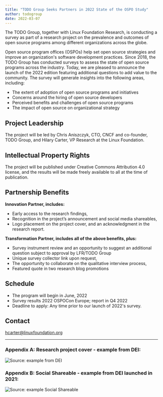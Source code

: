 ```yaml
---
title: "TODO Group Seeks Partners in 2022 State of the OSPO Study"
author: todogroup
date: 2022-03-07
---
```



The TODO Group, together with Linux Foundation Research, is conducting a survey as part of a research project on the prevalence and outcomes of open source programs among different organizations across the globe. 
 
Open source program offices (OSPOs) help set open source strategies and improve an organization's software development practices. Since 2018, the TODO Group has conducted surveys to assess the state of open source programs across the industry. 
Today, we are pleased to announce the launch of the 2022 edition featuring additional questions to add value to the community. The survey will generate insights into the following areas, including:
 
* The extent of adoption of open source programs and initiatives 
* Concerns around the hiring of open source developers 
* Perceived benefits and challenges of open source programs
* The impact of open source on organizational strategy

## Project Leadership
The project will be led by Chris Aniszczyk, CTO, CNCF and co-founder, TODO Group, and Hilary Carter, VP Research at the Linux Foundation. 

## Intellectual Property Rights
The project will be published under Creative Commons Attribution 4.0 license, and the results will be made freely available to all at the time of publication.

## Partnership Benefits

**Innovation Partner, includes:**

* Early access to the research findings, 
* Recognition in the project’s announcement and social media shareables, 
* Logo placement on the project cover, and an acknowledgment in the research report.

**Transformation Partner, includes all of the above benefits, plus:**

* Survey instrument review and an opportunity to suggest an additional question subject to approval by LFR/TODO Group
* Unique survey collector link upon request,
* The opportunity to collaborate on the qualitative interview process, 
* Featured quote in two research blog promotions

## Schedule

* The program will begin in June, 2022
* Survey results 2022 OSPOCon Europe; report in Q4 2022
* Deadline to apply: Any time prior to our launch of 2022's survey.

## Contact

hcarter@linuxfoundation.org

*** 

### Appendix A: Research project cover - example from DEI:

![Source: example from DEI](/img/blog/cover-project-example.png)

### Appendix B: Social Shareable - example from DEI launched in 2021:

![Source: example Social Shareable](/img/blog/social-shareable-example.png)





